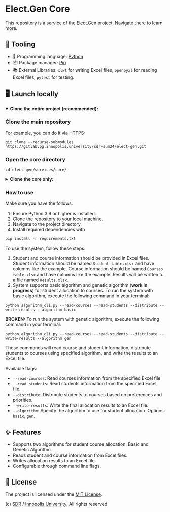 # Elect.Gen Core

This repository is a service of the
[Elect.Gen](https://gitlab.pg.innopolis.university/sdr-sum24/elect-gen) project.
Navigate there to learn more.

## 🧰 Tooling

- 🐍 Programming language: [Python](https://github.com/python/cpython)
- 📦 Package manager: [Pip](https://github.com/pypa/pip)
- 📚 External Libraries: `xlwt` for writing Excel files, `openpyxl` for reading Excel files, `pytest` for testing.

## 🖥️ Launch locally

<details open>
<summary open>
<b>Clone the entire project (recommended):</b>
</summary>

### Clone the main repository

For example, you can do it via HTTPS:

```console
git clone --recurse-submodules https://gitlab.pg.innopolis.university/sdr-sum24/elect-gen.git
```

### Open the core directory

```shell
cd elect-gen/services/core/
```

</details>

<details>
<summary>
<b>Clone the core only:</b>
</summary>

> We recommend you not follow this option.

### Clone the core repository

For example, you can do it via HTTPS:

```console
git clone https://gitlab.pg.innopolis.university/sdr-sum24/elect-gen-core.git
```
### Open the cloned directory

```shell
cd elect-gen-backend/
```

</details>

### How to use

Make sure you have the follows:

1. Ensure Python 3.9 or higher is installed.
2. Clone the repository to your local machine.
3. Navigate to the project directory.
4. Install required dependencies with 
```shell
pip install -r requirements.txt
```
To use the system, follow these steps:

1. Student and course information should be provided in Excel files.
   Student information should be named `Student table.xlsx` and have columns like the example.
   Course information should be named `Courses table.xlsx` and have columns like the example.
   Results will be written to a file named `Results.xlsx`.
2. System supports basic algorithm and genetic algorithm (**work in progress**) for student allocation to courses.
   To run the system with basic algorithm, execute the following command in your terminal:

```shell
python algorithm_cli.py --read-courses --read-students --distribute --write-results --algorithm basic
```

**BROKEN:** To run the system with genetic algorithm, execute the following command in your terminal:

```shell
python algorithm_cli.py --read-courses --read-students --distribute --write-results --algorithm gen
```

These commands will read course and student information, distribute students to courses using specified algorithm, and
write the results to an Excel file.

Available flags:

- `--read-courses`: Read courses information from the specified Excel file.
- `--read-students`: Read students information from the specified Excel file.
- `--distribute`: Distribute students to courses based on preferences and priorities.
- `--write-results`: Write the final allocation results to an Excel file.
- `--algorithm`: Specify the algorithm to use for student allocation. Options: `basic`, `gen`.

## ✨ Features

- Supports two algorithms for student course allocation: Basic and Genetic Algorithm.
- Reads student and course information from Excel files.
- Writes allocation results to an Excel file.
- Configurable through command line flags.

## 📄 License

The project is licensed under the [MIT License](/LICENSE).

(c) [SDR](https://gitlab.pg.innopolis.university/sdr-sum24/) /
[Innopolis University](https://innopolis.university/en/). All rights reserved.




